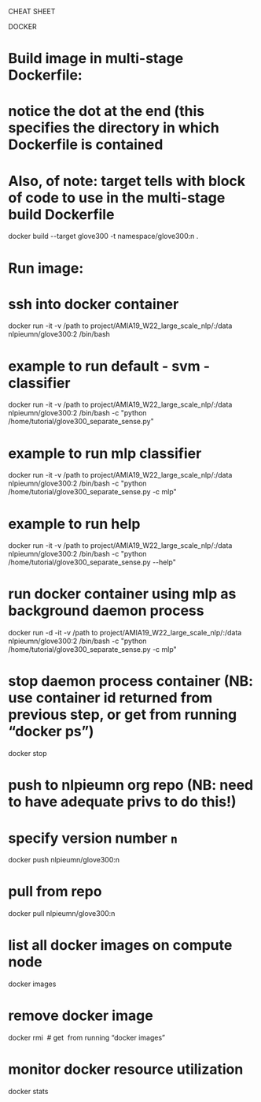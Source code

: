 CHEAT SHEET 

DOCKER

# Build image in multi-stage Dockerfile:
#
# notice the dot at the end (this specifies the directory in which Dockerfile is contained
# Also, of note: target tells with block of code to use in the multi-stage build Dockerfile

docker build --target glove300 -t namespace/glove300:n .

# Run image:

# ssh into docker container

docker run -it -v /path to project/AMIA19_W22_large_scale_nlp/:/data nlpieumn/glove300:2 /bin/bash

# example to run default - svm - classifier

docker run -it -v /path to project/AMIA19_W22_large_scale_nlp/:/data nlpieumn/glove300:2 /bin/bash -c "python /home/tutorial/glove300_separate_sense.py"

# example to run mlp classifier

docker run -it -v /path to project/AMIA19_W22_large_scale_nlp/:/data nlpieumn/glove300:2 /bin/bash -c "python /home/tutorial/glove300_separate_sense.py -c mlp"

# example to run help

docker run -it -v /path to project/AMIA19_W22_large_scale_nlp/:/data nlpieumn/glove300:2 /bin/bash -c "python /home/tutorial/glove300_separate_sense.py --help"

# run docker container using mlp as background daemon process

docker run -d  -it -v /path to project/AMIA19_W22_large_scale_nlp/:/data nlpieumn/glove300:2 /bin/bash -c "python /home/tutorial/glove300_separate_sense.py -c mlp"

# stop daemon process container (NB: use container id returned from previous step, or get from running “docker ps”)

docker stop <conatiner id>

# push to nlpieumn org repo (NB: need to have adequate privs to do this!)
# specify version number `n`

docker push nlpieumn/glove300:n

# pull from repo

docker pull nlpieumn/glove300:n

# list all docker images on compute node

docker images

# remove docker image

docker rmi <image id> # get <image id> from running “docker images”

# monitor docker resource utilization

docker stats






